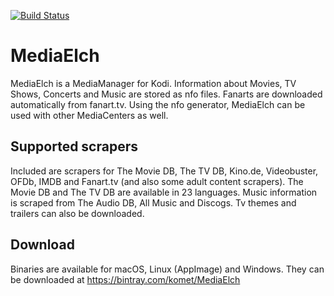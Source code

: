 [![Build Status](https://travis-ci.org/Komet/MediaElch.svg?branch=master)](https://travis-ci.org/Komet/MediaElch)

MediaElch
=========

MediaElch is a MediaManager for Kodi. Information about Movies, TV Shows, Concerts and Music are stored as nfo files. Fanarts are downloaded automatically from fanart.tv.
Using the nfo generator, MediaElch can be used with other MediaCenters as well.

Supported scrapers
------------------

Included are scrapers for The Movie DB, The TV DB, Kino.de, Videobuster, OFDb, IMDB and Fanart.tv (and also some adult content scrapers).
The Movie DB and The TV DB are available in 23 languages.
Music information is scraped from The Audio DB, All Music and Discogs.
Tv themes and trailers can also be downloaded.

Download
--------

Binaries are available for macOS, Linux (AppImage) and Windows. They can be downloaded at https://bintray.com/komet/MediaElch
